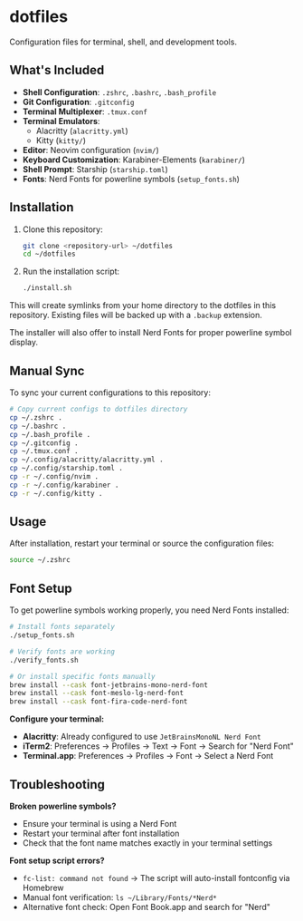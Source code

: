 # dotfiles

Configuration files for terminal, shell, and development tools.

## What's Included

- **Shell Configuration**: `.zshrc`, `.bashrc`, `.bash_profile`
- **Git Configuration**: `.gitconfig`
- **Terminal Multiplexer**: `.tmux.conf`
- **Terminal Emulators**:
  - Alacritty (`alacritty.yml`)
  - Kitty (`kitty/`)
- **Editor**: Neovim configuration (`nvim/`)
- **Keyboard Customization**: Karabiner-Elements (`karabiner/`)
- **Shell Prompt**: Starship (`starship.toml`)
- **Fonts**: Nerd Fonts for powerline symbols (`setup_fonts.sh`)

## Installation

1. Clone this repository:

   ```bash
   git clone <repository-url> ~/dotfiles
   cd ~/dotfiles
   ```

2. Run the installation script:
   ```bash
   ./install.sh
   ```

This will create symlinks from your home directory to the dotfiles in this repository. Existing files will be backed up with a `.backup` extension.

The installer will also offer to install Nerd Fonts for proper powerline symbol display.

## Manual Sync

To sync your current configurations to this repository:

```bash
# Copy current configs to dotfiles directory
cp ~/.zshrc .
cp ~/.bashrc .
cp ~/.bash_profile .
cp ~/.gitconfig .
cp ~/.tmux.conf .
cp ~/.config/alacritty/alacritty.yml .
cp ~/.config/starship.toml .
cp -r ~/.config/nvim .
cp -r ~/.config/karabiner .
cp -r ~/.config/kitty .
```

## Usage

After installation, restart your terminal or source the configuration files:

```bash
source ~/.zshrc
```

## Font Setup

To get powerline symbols working properly, you need Nerd Fonts installed:

```bash
# Install fonts separately
./setup_fonts.sh

# Verify fonts are working
./verify_fonts.sh

# Or install specific fonts manually
brew install --cask font-jetbrains-mono-nerd-font
brew install --cask font-meslo-lg-nerd-font
brew install --cask font-fira-code-nerd-font
```

**Configure your terminal:**

- **Alacritty**: Already configured to use `JetBrainsMonoNL Nerd Font`
- **iTerm2**: Preferences → Profiles → Text → Font → Search for "Nerd Font"
- **Terminal.app**: Preferences → Profiles → Font → Select a Nerd Font

## Troubleshooting

**Broken powerline symbols?**

- Ensure your terminal is using a Nerd Font
- Restart your terminal after font installation
- Check that the font name matches exactly in your terminal settings

**Font setup script errors?**

- `fc-list: command not found` → The script will auto-install fontconfig via Homebrew
- Manual font verification: `ls ~/Library/Fonts/*Nerd*`
- Alternative font check: Open Font Book.app and search for "Nerd"
